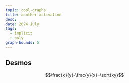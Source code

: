 ```yaml
---
topic: cool-graphs
title: another activation
desc: 
date: 2024 July
tags:
  - implicit
  - poly
graph-bounds: 5
---
```



## Desmos
```math
\frac{x}{y}-\frac{y}{x}=\sqrt{xy}
```
